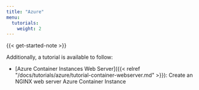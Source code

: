 ```yaml
---
title: "Azure"
menu:
  tutorials:
    weight: 2
---
```


{{< get-started-note >}}

Additionally, a tutorial is available to follow:

* [Azure Container Instances Web Server]({{< relref "/docs/tutorials/azure/tutorial-container-webserver.md" >}}): Create an NGINX web server Azure Container Instance
